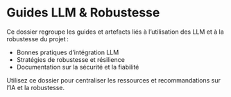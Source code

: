 # Guides LLM & Robustesse

Ce dossier regroupe les guides et artefacts liés à l’utilisation des LLM et à la robustesse du projet :
- Bonnes pratiques d’intégration LLM
- Stratégies de robustesse et résilience
- Documentation sur la sécurité et la fiabilité

Utilisez ce dossier pour centraliser les ressources et recommandations sur l’IA et la robustesse.
